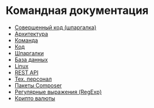 Командная документация
===

* [Совершенный код (шпаргалка)](clean-code/README.md)
* [Архитектура](architecture/README.md)
* [Команда](team/README.md)
* [Код](code/README.md)
* [Шпаргалки](cheat-sheet/README.md)
* [База данных](db/README.md)
* [Linux](https://github.com/untek-doc/linux/blob/master/README.md)
* [REST API](https://github.com/untek-doc/rest-api/blob/master/README.md)
* [Тех. персонал](tech-people/README.md)
* [Пакеты Composer](composer/README.md)
* [Регулярные выражения (RegExp)](regexp/README.md)
* [Крипто валюты](crypto-currency/README.md)
